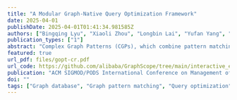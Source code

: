 ```yaml
---
title: "A Modular Graph-Native Query Optimization Framework"
date: 2025-04-01
publishDate: 2025-04-01T01:41:34.981585Z
authors: ["Bingqing Lyu", "Xiaoli Zhou", "Longbin Lai", "Yufan Yang", "Yunkai Lou", "Wenyuan Yu","Ying Zhang", "Jingren Zhou"]
publication_types: ["1"]
abstract: "Complex Graph Patterns (CGPs), which combine pattern matching with relational operations, are widely used in real-world applications. Existing systems rely on monolithic architectures for CGPs, which restrict their ability to integrate multiple query languages and lack certain advanced optimization techniques. Therefore, to address these issues, we introduce GOpt, a modular graph-native query optimization framework with the following features: (1) support for queries in multiple query languages, (2) decoupling execution from specific graph systems, and (3) integration of advanced optimization techniques. Specifically, GOpt offers a high-level interface, GraphIrBuilder, for converting queries from various graph query languages into a unified intermediate representation (GIR), thereby streamlining the optimization process. It also provides a low-level interface, PhysicalConverter, enabling backends integration by converting the optimized plan into a backend-compatible execution plan. Moreover, GOpt employs a graph-native optimizer that encompasses extensive heuristic rules, an automatic type inference approach, and cost-based optimization techniques tailored for CGPs. Comprehensive experiments show that integrating GOpt significantly boosts performance, with Neo4j achieving an average speedup of 9.2$\times$ (up to 48.6$\times$), and GraphScope achieving an average speedup of 33.4$\times$ (up to 78.7$\times$), on real-world datasets."
featured: true
url_pdf: files/gopt-cr.pdf
url_code: https://github.com/alibaba/GraphScope/tree/main/interactive_engine/compiler
publication: "ACM SIGMOD/PODS International Conference on Management of Data 2025 (to appear)"
doi: ""
tags: ["Graph database", "Graph pattern matching", "Query optimization", "Graph Intermediate Representation"]
---
```


